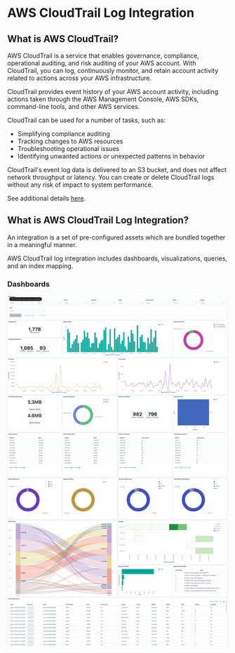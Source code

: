 # AWS CloudTrail Log Integration

## What is AWS CloudTrail?

AWS CloudTrail is a service that enables governance, compliance, operational auditing, and risk auditing of your AWS account. With CloudTrail, you can log, continuously monitor, and retain account activity related to actions across your AWS infrastructure.

CloudTrail provides event history of your AWS account activity, including actions taken through the AWS Management Console, AWS SDKs, command-line tools, and other AWS services.

CloudTrail can be used for a number of tasks, such as:

- Simplifying compliance auditing
- Tracking changes to AWS resources
- Troubleshooting operational issues
- Identifying unwanted actions or unexpected patterns in behavior

CloudTrail's event log data is delivered to an S3 bucket, and does not affect network throughput or latency. You can create or delete CloudTrail logs without any risk of impact to system performance.

See additional details [here](https://docs.aws.amazon.com/awscloudtrail/latest/userguide/what_is_cloud_trail_top_level.html).

## What is AWS CloudTrail Log Integration?

An integration is a set of pre-configured assets which are bundled together in a meaningful manner.

AWS CloudTrail log integration includes dashboards, visualizations, queries, and an index mapping.

### Dashboards

![Dashboard](../static/dashboard.png)

